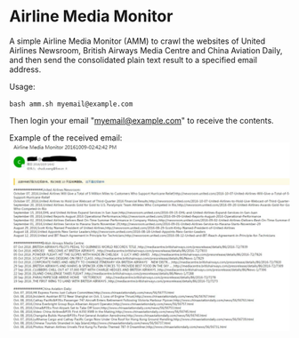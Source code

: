 # Airline Media Monitor

A simple Airline Media Monitor (AMM) to crawl the websites of United Airlines Newsroom, British Airways Media Centre and China Aviation Daily, and then send the consolidated plain text result to a specified email address.

Usage:

```shell
bash amm.sh myemail@example.com
```

Then login your email "myemail@example.com" to receive the contents.


Example of the received email:
![](img/Capture_amm_email.JPG)
